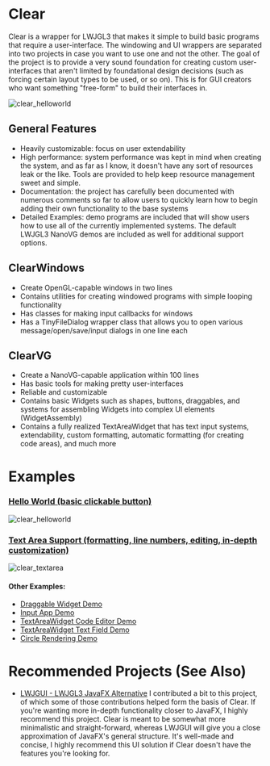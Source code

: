 # Clear
Clear is a wrapper for LWJGL3 that makes it simple to build basic programs that require a user-interface. The windowing and UI wrappers are separated into two projects in case you want to use one and not the other. The goal of the project is to provide a very sound foundation for creating custom user-interfaces that aren't limited by foundational design decisions (such as forcing certain layout types to be used, or so on). This is for GUI creators who want something "free-form" to build their interfaces in.

![clear_helloworld](https://user-images.githubusercontent.com/6147299/53410619-f24dd280-3989-11e9-91dd-5c653870fc59.png) 

## General Features
- Heavily customizable: focus on user extendability
- High performance: system performance was kept in mind when creating the system, and as far as I know, it doesn't have any sort of resources leak or the like. Tools are provided to help keep resource management sweet and simple.
- Documentation: the project has carefully been documented with numerous comments so far to allow users to quickly learn how to begin adding their own functionality to the base systems
- Detailed Examples: demo programs are included that will show users how to use all of the currently implemented systems. The default LWJGL3 NanoVG demos are included as well for additional support options.

## ClearWindows
- Create OpenGL-capable windows in two lines
- Contains utilities for creating windowed programs with simple looping functionality
- Has classes for making input callbacks for windows
- Has a TinyFileDialog wrapper class that allows you to open various message/open/save/input dialogs in one line each

## ClearVG
- Create a NanoVG-capable application within 100 lines
- Has basic tools for making pretty user-interfaces
- Reliable and customizable
- Contains basic Widgets such as shapes, buttons, draggables, and systems for assembling Widgets into complex UI elements (WidgetAssembly)
- Contains a fully realized TextAreaWidget that has text input systems, extendability, custom formatting, automatic formatting (for creating code areas), and much more

# Examples

### [Hello World (basic clickable button)](https://github.com/SkyAphid/Clear/blob/master/ClearVG/demo/nokori/clear/vg/ClearHelloWorldDemo.java)
![clear_helloworld](https://user-images.githubusercontent.com/6147299/53410619-f24dd280-3989-11e9-91dd-5c653870fc59.png) 


### [Text Area Support (formatting, line numbers, editing, in-depth customization)](https://github.com/SkyAphid/Clear/blob/master/ClearVG/demo/nokori/clear/vg/ClearTextAreaDemo.java)
![clear_textarea](https://user-images.githubusercontent.com/6147299/53695030-3a029e80-3d7c-11e9-9375-ff3f71f0b5db.png)

#### Other Examples:
- [Draggable Widget Demo](https://github.com/SkyAphid/Clear/blob/master/ClearVG/demo/nokori/clear/vg/ClearDraggableWidgetDemo.java)
- [Input App Demo](https://github.com/SkyAphid/Clear/blob/master/ClearVG/demo/nokori/clear/vg/ClearInputAppDemo.java)
- [TextAreaWidget Code Editor Demo](https://github.com/SkyAphid/Clear/blob/master/ClearVG/demo/nokori/clear/vg/ClearTextAreaCodeEditorDemo.java)
- [TextAreaWidget Text Field Demo](https://github.com/SkyAphid/Clear/blob/master/ClearVG/demo/nokori/clear/vg/ClearTextFieldDemo.java)
- [Circle Rendering Demo](https://github.com/SkyAphid/Clear/blob/master/ClearVG/demo/nokori/clear/vg/ClearCircleDemo.java)

# Recommended Projects (See Also)
- [LWJGUI - LWJGL3 JavaFX Alternative](https://github.com/orange451/LWJGUI)
I contributed a bit to this project, of which some of those contributions helped form the basis of Clear. If you're wanting more in-depth functionality closer to JavaFX, I highly recommend this project. Clear is meant to be somewhat more minimalistic and straight-forward, whereas LWJGUI will give you a close approximation of JavaFX's general structure. It's well-made and concise, I highly recommend this UI solution if Clear doesn't have the features you're looking for.
